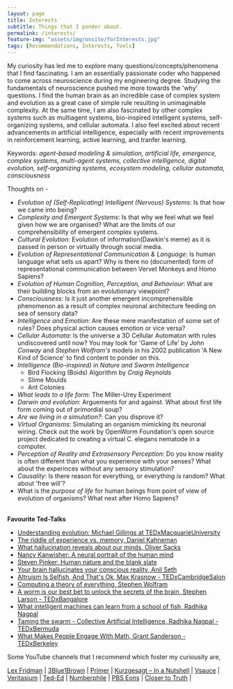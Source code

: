 ```yaml
---
layout: page
title: Interests
subtitle: Things that I ponder about.
permalink: /interests/
feature-img: "assets/img/onsite/forInterests.jpg"
tags: [Recommendations, Interests, Tools]
---
```


My curiosity has led me to explore many questions/concepts/phenomena that I find fascinating. I am an essentially passionate coder who happened to come across neuroscience during my engineering degree. Studying the fundamentals of neuroscience pushed me more towards the 'why' questions. I find the human brain as an incredible case of complex system and evolution as a great case of simple rule resulting in unimaginable complexity. At the same time, I am also fascinated by other complex systems such as multiagent systems, bio-inspired intelligent systems, self-organizing systems, and cellular automata. I also feel excited about recent advancements in artificial intelligence, especially with recent improvements in reinforcement learning, active learning, and tranfer learning. 

Keywords: *agent-based modeling & simulation, artificial life, emergence, complex systems, multi-agent systems, collective intelligence, digital evolution, self-organizing systems, ecosystem modeling, cellular automata, consciousness*

Thoughts on - 
* *Evolution of (Self-Replicating) Intelligent (Nervous) Systems*: Is that how we came into being?
* *Complexity and Emergent Systems*: Is that why we feel what we feel given how we are organised? What are the limits of our comprehensibility of emergent complex systems.
* *Cultural Evolution*: Evolution of information(Dawkin's meme) as it is passed in person or virtually through social media.
* *Evolution of Representational Communication & Language*: Is human language what sets us apart? Why is there no (documented) form of representational communication between Vervet Monkeys and Homo Sapiens?
* *Evolution of Human Cognition, Perception, and Behaviour*: What are their building blocks from an evolutionary viewpoint?
* *Consciousness*: Is it just another emergent incomprehensible phenomenon as a result of complex neuronal architecture feeding on sea of sensory data?
* *Intelligence and Emotion*: Are these mere manifestation of some set of rules? Does physical action causes emotion or vice versa?
* *Cellular Automata*: Is the universe a 3D Cellular Automaton with rules undiscovered until now? You may look for 'Game of Life' by *John Conway* and *Stephen Wolfram's* models in his 2002 publication 'A New Kind of Science' to find content to ponder on this.
* *Intelligence (Bio-inspired) in Nature and Swarm Intelligence*
    * Bird Flocking (Boids) Algorithm by *Craig Reynolds*
    * Slime Moulds
    * Ant Colonies
* *What leads to a life form*: The Miller-Urey Experiment
* *Darwin and evolution*: Arguements for and against. What about first life form coming out of primordial soup? 
* *Are we living in a simulation?*: Can you disprove it? 
* *Virtual Organisms*: Simulating an organism mimicking its neuronal wiring. Check out the work by OpenWorm Foundation's open source project dedicated to creating a virtual C. elegans nematode in a computer.
* *Perception of Reality and Extrasensory Perception*: Do you know reality is often different than what you experience with your senses? What about the experinces without any sensory stimulation?
* *Causality*: Is there reason for everything, or everything is random? What about 'free will'?
* What is the *purpose of life* for human beings from point of view of evolution of organisms? What next after Homo Sapiens?

\
**Favourite Ted-Talks**
* [Understanding evolution: Michael Gillings at TEDxMacquarieUniversity](https://www.youtube.com/watch?v=_SSk0YlFN20)
* [The riddle of experience vs. memory, Daniel Kahneman](https://www.youtube.com/watch?v=XgRlrBl-7Yg&list=PLu8HRr6iBNLeUhP0Q013sqAYU8gwty5X1&index=19)
* [What hallucination reveals about our minds, Oliver Sacks](https://www.youtube.com/watch?v=SgOTaXhbqPQ&list=PLu8HRr6iBNLeUhP0Q013sqAYU8gwty5X1&index=36)
* [Nancy Kanwisher: A neural portrait of the human mind](https://www.youtube.com/watch?v=5Yj3nGv0kn8&list=PLu8HRr6iBNLeUhP0Q013sqAYU8gwty5X1&index=45)
* [Steven Pinker: Human nature and the blank slate](https://www.youtube.com/watch?v=CuQHSKLXu2c&list=PLu8HRr6iBNLeUhP0Q013sqAYU8gwty5X1&index=39)
* [Your brain hallucinates your conscious reality, Anil Seth](https://www.youtube.com/watch?v=lyu7v7nWzfo&list=PLu8HRr6iBNLeUhP0Q013sqAYU8gwty5X1&index=46)
* [Altruism Is Selfish, And That's Ok, Max Krasnow - TEDxCambridgeSalon](https://www.youtube.com/watch?v=AA-q-CtIP2w&list=PLu8HRr6iBNLeUhP0Q013sqAYU8gwty5X1&index=32)
* [Computing a theory of everything, Stephen Wolfram](https://www.youtube.com/watch?v=60P7717-XOQ&list=PLu8HRr6iBNLeUhP0Q013sqAYU8gwty5X1&index=40)
* [A worm is our best bet to unlock the secrets of the brain, Stephen Larson - TEDxBangalore](https://www.youtube.com/watch?v=RY2-0-QsuTE)
* [What intelligent machines can learn from a school of fish, Radhika Nagpal](https://www.youtube.com/watch?v=0bRocfcPhHU&list=PLu8HRr6iBNLeUhP0Q013sqAYU8gwty5X1&index=9)
* [Taming the swarm - Collective Artificial Intelligence, Radhika Nagpal - TEDxBermuda](https://www.youtube.com/watch?v=LHgVR0lzFJc&list=PLu8HRr6iBNLeUhP0Q013sqAYU8gwty5X1&index=12)
* [What Makes People Engage With Math, Grant Sanderson - TEDxBerkeley](https://www.youtube.com/watch?v=s_L-fp8gDzY)

Some YouTube channels that I recommend which foster my curiousity are,

[Lex Fridman](https://www.youtube.com/user/lexfridman)  |   [3Blue1Brown](https://www.youtube.com/channel/UCYO_jab_esuFRV4b17AJtAw)  |   [Primer](https://www.youtube.com/c/PrimerLearning/featured)    |   [Kurzgesagt – In a Nutshell](https://www.youtube.com/user/Kurzgesagt)   |   [Vsauce](https://www.youtube.com/user/Vsauce)   |   [Veritasium](https://www.youtube.com/user/1veritasium)  |   [Ted-Ed](https://www.youtube.com/user/TEDEducation)   |   [Numberphile](https://www.youtube.com/user/numberphile) |   [PBS Eons](https://www.youtube.com/channel/UCzR-rom72PHN9Zg7RML9EbA)    |   [Closer to Truth](https://www.youtube.com/user/CloserToTruth1)    |